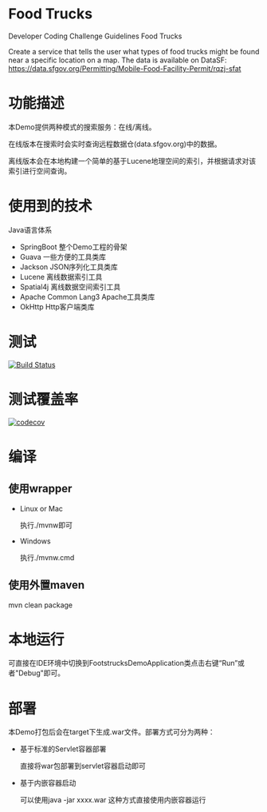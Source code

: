 # Food Trucks
Developer Coding Challenge Guidelines
Food Trucks

Create a service that tells the user what types of food trucks might be found near a specific location on a map.
The data is available on DataSF:  https://data.sfgov.org/Permitting/Mobile-Food-Facility-Permit/rqzj-sfat

# 功能描述

本Demo提供两种模式的搜索服务：在线/离线。

在线版本在搜索时会实时查询远程数据仓(data.sfgov.org)中的数据。

离线版本会在本地构建一个简单的基于Lucene地理空间的索引，并根据请求对该索引进行空间查询。

# 使用到的技术

Java语言体系
- SpringBoot                        整个Demo工程的骨架
- Guava                             一些方便的工具类库
- Jackson                           JSON序列化工具类库
- Lucene                            离线数据索引工具
- Spatial4j                         离线数据空间索引工具
- Apache Common Lang3               Apache工具类库
- OkHttp                            Http客户端类库

# 测试

[![Build Status](https://travis-ci.org/icanfly/myapp.svg)](https://travis-ci.org/icanfly/myapp)

# 测试覆盖率

[![codecov](https://codecov.io/gh/icanfly/myapp/branch/master/graph/badge.svg)](https://codecov.io/gh/icanfly/myapp)

# 编译

## 使用wrapper

- Linux or Mac  

  执行./mvnw即可

- Windows

  执行./mvnw.cmd

## 使用外置maven

mvn clean package

# 本地运行

可直接在IDE环境中切换到FootstrucksDemoApplication类点击右键“Run”或者"Debug"即可。

# 部署

本Demo打包后会在target下生成.war文件。部署方式可分为两种：

- 基于标准的Servlet容器部署
  
  直接将war包部署到servlet容器启动即可

- 基于内嵌容器启动

  可以使用java -jar xxxx.war 这种方式直接使用内嵌容器运行
